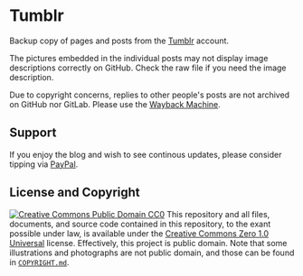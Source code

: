 # Tumblr
Backup copy of pages and posts from the [Tumblr](https://rikaklassen.tumblr.com/) account.
 
The pictures embedded in the individual posts may not display image descriptions correctly on GitHub. Check the raw file if you need the image description.

Due to copyright concerns, replies to other people's posts are not archived on GitHub nor GitLab. Please use the [Wayback Machine](https://web.archive.org/web/*/https://rikaklassen.tumblr.com/*).
## Support
If you enjoy the blog and wish to see continous updates, please consider tipping via [PayPal](https://paypal.me/bglamours).
## License and Copyright
[![Creative Commons Public Domain CC0](https://licensebuttons.net/p/zero/1.0/80x15.png)](http://creativecommons.org/publicdomain/zero/1.0/)
This repository and all files, documents, and source code contained in this repository, to the exant possible under law, is available under the [Creative Commons Zero 1.0 Universal](http://creativecommons.org/publicdomain/zero/1.0/) license. Effectively, this project is public domain. Note that some illustrations and photographs are not public domain, and those can be found in [`COPYRIGHT.md`](./COPYRIGHT.md).
